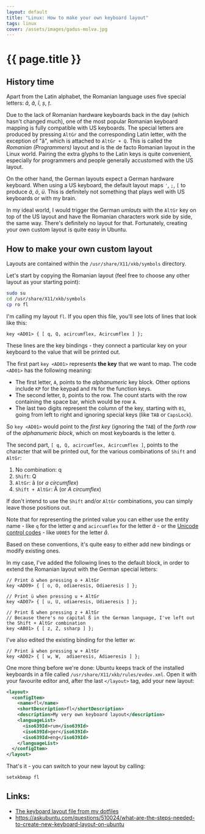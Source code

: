 ```yaml
---
layout: default
title: "Linux: How to make your own keyboard layout"
tags: linux
cover: /assets/images/gadus-molva.jpg
---
```


# {{ page.title }}

## History time

Apart from the Latin alphabet, the Romanian language uses five special letters: *ă*, *â*, *î*, *ș*, *ț*.

Due to the lack of Romanian hardware keyboards back in the day (which hasn't changed much), one of the most popular Romanian keyboard mapping is fully compatible with US keyboards. The special letters are produced by pressing `AltGr` and the corresponding Latin letter, with the exception of "ă", which is attached to `AltGr + Q`. This is called the *Romanian (Programmers)* layout and is the de facto Romanian layout in the Linux world. Pairing the extra glyphs to the Latin keys is quite convenient, especially for programmers and people generally accustomed with the US layout.

On the other hand, the German layouts expect a German hardware keyboard. When using a US keyboard, the default layout maps `'`, `;`, `[` to produce *ä*, *ö*, *ü*. This is definitely not something that plays well with US keyboards or with my brain.

In my ideal world, I would trigger the German *umlauts* with the `AltGr` key on top of the US layout and have the Romanian characters work side by side, the same way. There's definitely no layout for that. Fortunately, creating your own custom layout is quite easy in Ubuntu.

## How to make your own custom layout

Layouts are contained within the `/usr/share/X11/xkb/symbols` directory.

Let's start by copying the Romanian layout (feel free to choose any other layout as your starting point):

```sh
sudo su
cd /usr/share/X11/xkb/symbols
cp ro fl
```

I'm calling my layout `fl`. If you open this file, you'll see lots of lines that look like this:

```
key <AD01> { [ q, Q, acircumflex, Acircumflex ] };
```

These lines are the key bindings - they connect a particular key on your keyboard to the value that will be printed out.

The first part `key <AD01>` represents **the key** that we want to map. The code `<AD01>` has the following meaning:

- The first letter, `A`, points to the *alphanumeric* key block. Other options include `KP` for the keypad and `FN` for the function keys.
- The second letter, `D`, points to the row. The count starts with the row containing the space bar, which would be row `A`.
- The last two digits represent the column of the key, starting with `01`, going from left to right and ignoring special keys (like `TAB` or `CapsLock`).

So `key <AD01>` would point to the *first key* (ignoring the `TAB`) of the *forth row* of the *alphanumeric block*, which on most keyboards is the letter `Q`.

The second part, `[ q, Q, acircumflex, Acircumflex ]`, points to the character that will be printed out, for the various combinations of `Shift` and `AltGr`:

1. No combination: q
2. `Shift`: Q
3. `AltGr`: â (or *a circumflex*)
4. `Shift + AltGr`: Â (or *A circumflex*)

If don't intend to use the `Shift` and/or `AltGr` combinations, you can simply leave those positions out.

Note that for representing the printed value you can either use the entity name - like `q` for the letter *q* and `acircumflex` for the letter *â* - or the [Unicode control codes](https://en.wikipedia.org/wiki/List_of_Unicode_characters#Control_codes) - like `U00E5` for the letter *å*.

Based on these conventions, it's quite easy to either add new bindings or modify existing ones.

In my case, I've added the following lines to the default block, in order to extend the Romanian layout with the German special letters:

```
// Print ö when pressing o + AltGr
key <AD09> { [ o, O, odiaeresis, Odiaeresis ] };

// Print ü when pressing u + AltGr
key <AD07> { [ u, U, udiaeresis, Udiaeresis ] };

// Print ß when pressing z + AltGr
// Because there's no capital ß in the German language, I've left out the Shift + AltGr combination
key <AB01> { [ z, Z, ssharp ] };
```

I've also edited the existing binding for the letter *w*:

```
// Print ä when pressing w + AltGr
key <AD02> { [ w, W,  adiaeresis, Adiaeresis ] };
```

One more thing before we're done: Ubuntu keeps track of the installed keyboards in a file called `/usr/share/X11/xkb/rules/evdev.xml`. Open it with your favourite editor and, after the last `</layout>` tag, add your new layout:

```xml
<layout>
  <configItem>
    <name>fl</name>
    <shortDescription>fl</shortDescription>
    <description>My very own keyboard layout</description>
    <languageList>
      <iso639Id>rum</iso639Id>
      <iso639Id>ger</iso639Id>
      <iso639Id>eng</iso639Id>
    </languageList>
  </configItem>
</layout>
```

That's it - you can switch to your new layout by calling:

```sh
setxkbmap fl
```

## Links:

- [The keyboard layout file from my dotfiles](https://github.com/lipanski/dotfiles/blob/master/usr/share/X11/xkb/symbols/fl)
- <https://askubuntu.com/questions/510024/what-are-the-steps-needed-to-create-new-keyboard-layout-on-ubuntu>
